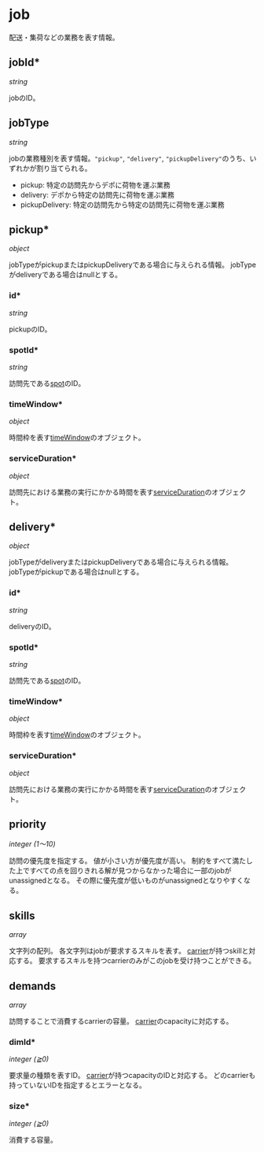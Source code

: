 # job

配送・集荷などの業務を表す情報。

## jobId\*

*string*

jobのID。

## jobType

*string*

jobの業務種別を表す情報。`"pickup"`, `"delivery"`, `"pickupDelivery"`のうち、いずれかが割り当てられる。

* pickup: 特定の訪問先からデポに荷物を運ぶ業務
* delivery: デポから特定の訪問先に荷物を運ぶ業務
* pickupDelivery: 特定の訪問先から特定の訪問先に荷物を運ぶ業務

## pickup\*

*object*

jobTypeがpickupまたはpickupDeliveryである場合に与えられる情報。
jobTypeがdeliveryである場合はnullとする。

### id\*

*string*

pickupのID。

### spotId\*

*string*

訪問先である[spot](spot.md)のID。

### timeWindow\*

*object*

時間枠を表す[timeWindow](timeWindow.md)のオブジェクト。

### serviceDuration\*

*object*

訪問先における業務の実行にかかる時間を表す[serviceDuration](serviceDuration.md)のオブジェクト。

## delivery\*

*object*

jobTypeがdeliveryまたはpickupDeliveryである場合に与えられる情報。
jobTypeがpickupである場合はnullとする。

### id\*

*string*

deliveryのID。

### spotId\*

*string*

訪問先である[spot](spot.md)のID。

### timeWindow\*

*object*

時間枠を表す[timeWindow](timeWindow.md)のオブジェクト。

### serviceDuration\*

*object*

訪問先における業務の実行にかかる時間を表す[serviceDuration](serviceDuration.md)のオブジェクト。

## priority

*integer (1〜10)*

訪問の優先度を指定する。
値が小さい方が優先度が高い。
制約をすべて満たした上ですべての点を回りきれる解が見つからなかった場合に一部のjobがunassignedとなる。
その際に優先度が低いものがunassignedとなりやすくなる。

## skills

*array*

文字列の配列。
各文字列はjobが要求するスキルを表す。
[carrier](carrier.md)が持つskillと対応する。
要求するスキルを持つcarrierのみがこのjobを受け持つことができる。

## demands

*array*

訪問することで消費するcarrierの容量。
[carrier](carrier.md)のcapacityに対応する。

### dimId\*

*integer (≧0)*

要求量の種類を表すID。
[carrier](carrier.md)が持つcapacityのIDと対応する。
どのcarrierも持っていないIDを指定するとエラーとなる。

### size\*

*integer (≧0)*

消費する容量。